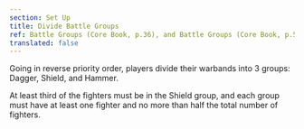 ```yaml
---
section: Set Up
title: Divide Battle Groups
ref: Battle Groups (Core Book, p.36), and Battle Groups (Core Book, p.57)
translated: false
---
```


Going in reverse priority order, players divide their warbands into 3 groups: Dagger, Shield, and Hammer.

At least third of the fighters must be in the Shield group, and each group must have at least one fighter and no more than half the total number of fighters.
